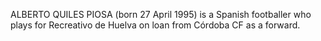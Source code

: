 ALBERTO QUILES PIOSA (born 27 April 1995) is a Spanish footballer who plays for Recreativo de Huelva on loan from Córdoba CF as a forward.
